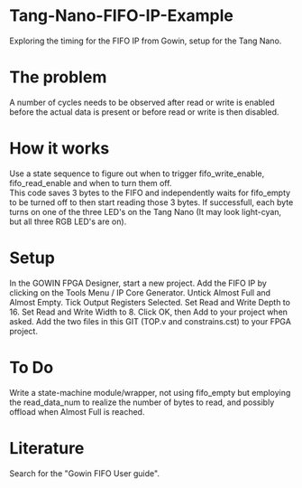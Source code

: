 # Tang-Nano-FIFO-IP-Example
Exploring the timing for the FIFO IP from Gowin, setup for the Tang Nano.

# The problem
A number of cycles needs to be observed after read or write is enabled before the actual data is present or before read or write is then disabled.

# How it works
Use a state sequence to figure out when to trigger fifo_write_enable, fifo_read_enable and when to turn them off.  
This code saves 3 bytes to the FIFO and independently waits for fifo_empty to be turned off to then start reading those 3 bytes.
If successfull, each byte turns on one of the three LED's on the Tang Nano (It may look light-cyan, but all three RGB LED's are on).

# Setup
In the GOWIN FPGA Designer, start a new project.
Add the FIFO IP by clicking on the Tools Menu / IP Core Generator.
Untick Almost Full and Almost Empty.
Tick Output Registers Selected.
Set Read and Write Depth to 16.
Set Read and Write Width to 8.
Click OK, then Add to your project when asked.
Add the two files in this GIT (TOP.v and constrains.cst) to your FPGA project.

# To Do
Write a state-machine module/wrapper, not using fifo_empty but employing the read_data_num to realize the number of bytes to read, and possibly offload when Almost Full is reached.

# Literature
Search for the "Gowin FIFO User guide".
